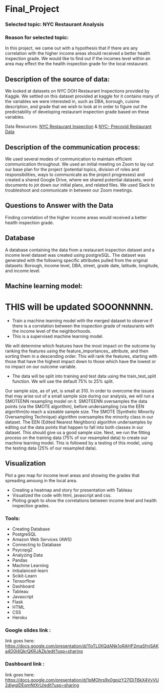 # Final_Project
### Selected topic: NYC Restaurant Analysis
### Reason for selected topic: 
In this project, we came out with a hypothesis that if there are any correlation with the higher income areas should received a better health inspection grade. We would like to find out if the incomes level within an area may effect the the health inspection grade for the local restaurant. 

## Description of the source of data:
We looked at datasets on NYC DOH Restaurant Inspections provided by Kaggle. We settled on this dataset provided at kaggle for it contains many of the variables we were interested in, such as DBA, borough, cuisine description, and grade that we wish to look at in order to figure out the predictability of developing restaurant inspection grade based on these variables. 

Data Resources: [NYC Restaurant Inspection](https://www.kaggle.com/datasets/new-york-city/nyc-inspections?select=DOHMH_New_York_City_Restaurant_Inspection_Results.csv) & 
[NYC- Precovid Restaurant Data](https://www.kaggle.com/datasets/nathaliekelley/nyc-precovid-restaurant-data?select=Pre_restaurants.csv)

## Description of the communication process:
We used several modes of communication to maintain efficient communication throughout. We used an initial meeting on Zoom to lay out our base plan for the project (potential topics, division of roles and responsibilities, ways to communicate as the project progresses) and created a shared Google Drive, where we shared potential datasets, word documents to jot down our initial plans, and related files. We used Slack to troubleshoot and communicate in between our Zoom meetings.



## Questions to Answer with the Data

Finding correlation of the higher income areas would received a better health inspection grade.

## Database
 A database containing the data from a restaurant inspection dataset and a income level dataset was created using postgreSQL. The dataset was generated with the following specific attributes pulled from the original datasets: Borough, income level, DBA, street, grade date, latitude, longitude, and income level.

## Machine learning model:

# THIS will be updated SOOONNNNN.

* Train a machine learning model with the merged dataset to observe if there is a correlation between the inspection grade of restaurants with the income level of the neighborhoods.
* This is a supervised machine learning model.


We will determine which features have the most impact on the outcome by ranking the features using the feature_importances_ attribute, and then sorting them in a descending order. 
This will rank the features, starting with those that have the highest impact down to those which have the lowest or no impact on our outcome variable.


* The data will be split into training and test data using the train_test_split function. We will use the default 75% to 25% split.
 

 Our sample size, as of yet, is small at 310. In order to overcome the issues that may arise out of a small sample size during our analysis, we will run a SMOTEENN resampling model on it. SMOTEENN oversamples the data points (via the SMOTE algorithm), before undersampling (via the EEN algorithm)to reach a sizeable sample size. The SMOTE (Synthetic Minority Oversampling Technique) algorithm oversamples the minority class in our dataset. The EEN (Edited Nearest Neighbors) algorithm undersamples by editing out the data points that happen to fall into both classes in our dataset. This should give us a good sample size. 
 Next, we run the fitting process on the training data (75% of our resampled data) to create our machine learning model. This is followed by a testing of this model, using the testing data (25% of our resampled data).


## Visualization
Plot a geo map for income level areas and showing the grades that spreading  amoung in the local area. 
- Creating a heatmap and story for presentation with Tableau
- Visualized the code with html, javascript and css. 
- Ploting graph to show the correlations between income level and health inspection grades. 


### Tools:
- Creating Database
- PostgreSQL
- Amazon Web Services (AWS)
- Connecting to Database
- Psycopg2
- Analyzing Data
- Pandas
- Machine Learning
- Imbalanced-learn
- Scikit-Learn
- Tensorflow
- Dashboard
- Tableau
- Javascript
- Flask
- HTML
- CSS
- Heroku


### Google slides link :
link goes here: https://docs.google.com/presentation/d/11oTL0XQdANk1oRAHP2maSfnjSAKa4D0l4QkrQKRJAZk/edit?usp=sharing


### Dashboard link : 
link goes here: https://docs.google.com/presentation/d/1pMOhrs9x0gpjzY27lDiT6kX4VvVU2djwglDEqmNtXrU/edit?usp=sharing




